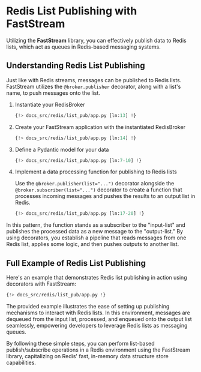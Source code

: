 # Redis List Publishing with FastStream

Utilizing the **FastStream** library, you can effectively publish data to Redis lists, which act as queues in Redis-based messaging systems.

## Understanding Redis List Publishing

Just like with Redis streams, messages can be published to Redis lists. FastStream utilizes the `@broker.publisher` decorator, along with a list's name, to push messages onto the list.

1. Instantiate your RedisBroker

    ```python linenums="1"
    {!> docs_src/redis/list_pub/app.py [ln:13] !}
    ```

1. Create your FastStream application with the instantiated RedisBroker

    ```python linenums="1"
    {!> docs_src/redis/list_pub/app.py [ln:14] !}
    ```

1. Define a Pydantic model for your data

    ```python linenums="1"
    {!> docs_src/redis/list_pub/app.py [ln:7-10] !}
    ```

1. Implement a data processing function for publishing to Redis lists

    Use the `@broker.publisher(list="...")` decorator alongside the `@broker.subscriber(list="...")` decorator to create a function that processes incoming messages and pushes the results to an output list in Redis.

    ```python linenums="1"
    {!> docs_src/redis/list_pub/app.py [ln:17-20] !}
    ```

In this pattern, the function stands as a subscriber to the "input-list" and publishes the processed data as a new message to the "output-list." By using decorators, you establish a pipeline that reads messages from one Redis list, applies some logic, and then pushes outputs to another list.

## Full Example of Redis List Publishing

Here's an example that demonstrates Redis list publishing in action using decorators with FastStream:

```python linenums="1"
{!> docs_src/redis/list_pub/app.py !}
```

The provided example illustrates the ease of setting up publishing mechanisms to interact with Redis lists. In this environment, messages are dequeued from the input list, processed, and enqueued onto the output list seamlessly, empowering developers to leverage Redis lists as messaging queues.

By following these simple steps, you can perform list-based publish/subscribe operations in a Redis environment using the FastStream library, capitalizing on Redis' fast, in-memory data structure store capabilities.
